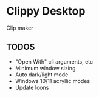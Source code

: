 # Clippy Desktop

Clip maker

## TODOS

- "Open With" cli arguments, etc
- Minimum window sizing
- Auto dark/light mode
- Windows 10/11 acryllic modes
- Update Icons
